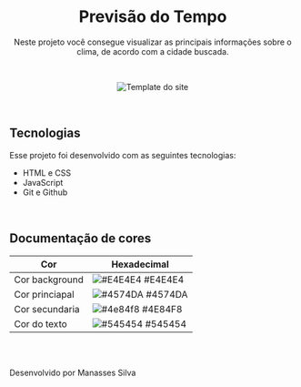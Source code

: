<h1 align="center"> Previsão do Tempo </h1>

<p align="center">
    Neste projeto você consegue visualizar as principais informações sobre o clima, de acordo com a cidade buscada. 
</p>

<br>

<p align="center">
    <img src="https://i.postimg.cc/NMYLh7y4/template-previsao-do-tempo.png" alt="Template do site"> 
</p>

<br>

## Tecnologias

Esse projeto foi desenvolvido com as seguintes tecnologias:

- HTML e CSS
- JavaScript 
- Git e Github 

<br>

## Documentação de cores

| Cor               | Hexadecimal                                                |
| ----------------- | ---------------------------------------------------------------- |
| Cor background    | ![#E4E4E4](https://via.placeholder.com/10/E4E4E4?text=+) #E4E4E4 |
| Cor princiapal    | ![#4574DA](https://via.placeholder.com/10/4574DA?text=+) #4574DA |
| Cor secundaria    | ![#4e84f8](https://via.placeholder.com/10/4e84f8?text=+) #4E84F8 |
| Cor do texto      | ![#545454](https://via.placeholder.com/10/545454?text=+) #545454 |

<br>

## 

Desenvolvido por Manasses Silva
